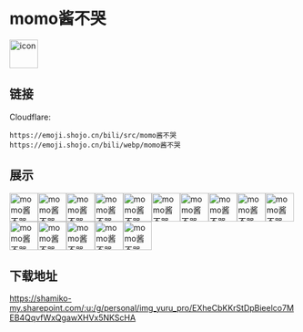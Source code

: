 # momo酱不哭
<img src="https://emoji.shojo.cn/bili/src/momo酱不哭/icon.png" width="50" height="50" alt="icon">

## 链接
Cloudflare:
```
https://emoji.shojo.cn/bili/src/momo酱不哭
https://emoji.shojo.cn/bili/webp/momo酱不哭
```
## 展示
<img src="https://emoji.shojo.cn/bili/src/momo酱不哭/momo酱不哭-吃我一拳.png" width="50" height="50" alt="momo酱不哭-吃我一拳"><img src="https://emoji.shojo.cn/bili/src/momo酱不哭/momo酱不哭-嘤嘤嘤.png" width="50" height="50" alt="momo酱不哭-嘤嘤嘤"><img src="https://emoji.shojo.cn/bili/src/momo酱不哭/momo酱不哭-魅惑.png" width="50" height="50" alt="momo酱不哭-魅惑"><img src="https://emoji.shojo.cn/bili/src/momo酱不哭/momo酱不哭-捏脸.png" width="50" height="50" alt="momo酱不哭-捏脸"><img src="https://emoji.shojo.cn/bili/src/momo酱不哭/momo酱不哭-警觉.png" width="50" height="50" alt="momo酱不哭-警觉"><img src="https://emoji.shojo.cn/bili/src/momo酱不哭/momo酱不哭-阳光.png" width="50" height="50" alt="momo酱不哭-阳光"><img src="https://emoji.shojo.cn/bili/src/momo酱不哭/momo酱不哭-积极.png" width="50" height="50" alt="momo酱不哭-积极"><img src="https://emoji.shojo.cn/bili/src/momo酱不哭/momo酱不哭-别了.png" width="50" height="50" alt="momo酱不哭-别了"><img src="https://emoji.shojo.cn/bili/src/momo酱不哭/momo酱不哭-阿这.png" width="50" height="50" alt="momo酱不哭-阿这"><img src="https://emoji.shojo.cn/bili/src/momo酱不哭/momo酱不哭-哈？.png" width="50" height="50" alt="momo酱不哭-哈？"><img src="https://emoji.shojo.cn/bili/src/momo酱不哭/momo酱不哭-升天.png" width="50" height="50" alt="momo酱不哭-升天"><img src="https://emoji.shojo.cn/bili/src/momo酱不哭/momo酱不哭-别再氪了.png" width="50" height="50" alt="momo酱不哭-别再氪了"><img src="https://emoji.shojo.cn/bili/src/momo酱不哭/momo酱不哭-拒绝.png" width="50" height="50" alt="momo酱不哭-拒绝"><img src="https://emoji.shojo.cn/bili/src/momo酱不哭/momo酱不哭-问号.png" width="50" height="50" alt="momo酱不哭-问号"><img src="https://emoji.shojo.cn/bili/src/momo酱不哭/momo酱不哭-晒晒.png" width="50" height="50" alt="momo酱不哭-晒晒">

## 下载地址

https://shamiko-my.sharepoint.com/:u:/g/personal/img_yuru_pro/EXheCbKKrStDpBieelco7MEB4QqvfWxQgawXHVx5NKScHA